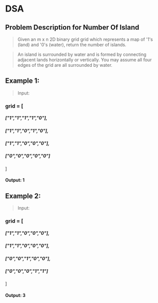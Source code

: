 # DSA


## Problem Description for Number Of Island

> Given an m x n 2D binary grid grid which represents a map of '1's (land) and '0's (water), return the number of islands.

> An island is surrounded by water and is formed by connecting adjacent lands horizontally or vertically. You may assume all four edges of the grid are all surrounded by water.

 

## Example 1:

> Input: 
### grid = [
  ##### ["1","1","1","1","0"],
  ##### ["1","1","0","1","0"],
  ##### ["1","1","0","0","0"],
  ##### ["0","0","0","0","0"]
]
#### Output: 1

## Example 2:
> Input: 
### grid = [
  ##### ["1","1","0","0","0"],
  ##### ["1","1","0","0","0"],
  ##### ["0","0","1","0","0"],
  ##### ["0","0","0","1","1"]
]
#### Output: 3
